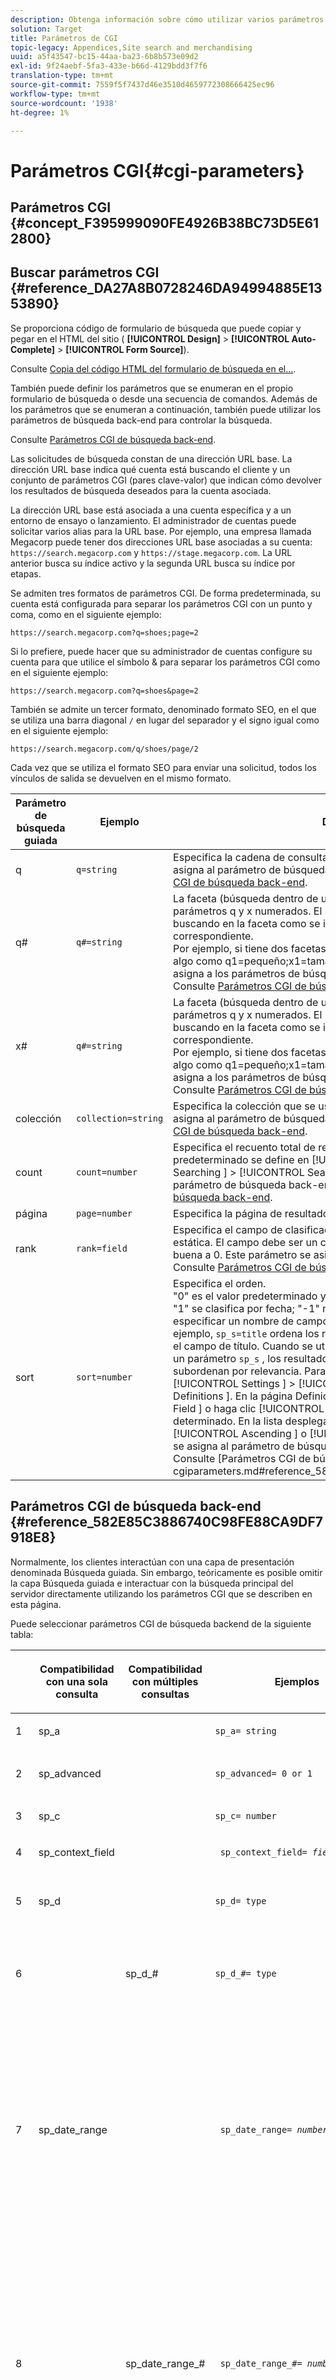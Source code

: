 ```yaml
---
description: Obtenga información sobre cómo utilizar varios parámetros CGI.
solution: Target
title: Parámetros de CGI
topic-legacy: Appendices,Site search and merchandising
uuid: a5f43547-bc15-44aa-ba23-6b8b573e09d2
exl-id: 9f24aebf-5fa3-433e-b66d-4129bdd3f7f6
translation-type: tm+mt
source-git-commit: 7559f5f7437d46e3510d4659772308666425ec96
workflow-type: tm+mt
source-wordcount: '1938'
ht-degree: 1%

---
```


# Parámetros CGI{#cgi-parameters}

## Parámetros CGI {#concept_F395999090FE4926B38BC73D5E612800}

## Buscar parámetros CGI {#reference_DA27A8B0728246DA94994885E1353890}

Se proporciona código de formulario de búsqueda que puede copiar y pegar en el HTML del sitio ( **[!UICONTROL Design]** > **[!UICONTROL Auto-Complete]** > **[!UICONTROL Form Source]**).

Consulte [Copia del código HTML del formulario de búsqueda en el...](../c-about-auto-complete.md#task_A3A01EA800F24C0AA33902387E0362C7).

También puede definir los parámetros que se enumeran en el propio formulario de búsqueda o desde una secuencia de comandos. Además de los parámetros que se enumeran a continuación, también puede utilizar los parámetros de búsqueda back-end para controlar la búsqueda.

Consulte [Parámetros CGI de búsqueda back-end](../c-appendices/c-cgiparameters.md#reference_582E85C3886740C98FE88CA9DF7918E8).

Las solicitudes de búsqueda constan de una dirección URL base. La dirección URL base indica qué cuenta está buscando el cliente y un conjunto de parámetros CGI (pares clave-valor) que indican cómo devolver los resultados de búsqueda deseados para la cuenta asociada.

La dirección URL base está asociada a una cuenta específica y a un entorno de ensayo o lanzamiento. El administrador de cuentas puede solicitar varios alias para la URL base. Por ejemplo, una empresa llamada Megacorp puede tener dos direcciones URL base asociadas a su cuenta: `https://search.megacorp.com` y `https://stage.megacorp.com`. La URL anterior busca su índice activo y la segunda URL busca su índice por etapas.

Se admiten tres formatos de parámetros CGI. De forma predeterminada, su cuenta está configurada para separar los parámetros CGI con un punto y coma, como en el siguiente ejemplo:

`https://search.megacorp.com?q=shoes;page=2`

Si lo prefiere, puede hacer que su administrador de cuentas configure su cuenta para que utilice el símbolo &amp; para separar los parámetros CGI como en el siguiente ejemplo:

`https://search.megacorp.com?q=shoes&page=2`

También se admite un tercer formato, denominado formato SEO, en el que se utiliza una barra diagonal `/` en lugar del separador y el signo igual como en el siguiente ejemplo:

`https://search.megacorp.com/q/shoes/page/2`

Cada vez que se utiliza el formato SEO para enviar una solicitud, todos los vínculos de salida se devuelven en el mismo formato.

| Parámetro de búsqueda guiada | Ejemplo | Descripción |
|--- |--- |--- |
| q | `q=string` | Especifica la cadena de consulta para la búsqueda. Este parámetro se asigna al parámetro de búsqueda back-end `sp_q` .  Consulte [Parámetros CGI de búsqueda back-end](../c-appendices/c-cgiparameters.md#reference_582E85C3886740C98FE88CA9DF7918E8). |
| q# | `q#=string` | La faceta (búsqueda dentro de un campo determinado) se realiza mediante parámetros q y x numerados.  El parámetro q define el término que está buscando en la faceta como se indica en el parámetro x numerado correspondiente.<br>Por ejemplo, si tiene dos facetas con nombres tamaño y color, puede tener algo como q1=pequeño;x1=tamaño;q2=rojo;x2=color.  Este parámetro se asigna a los parámetros de búsqueda back-end `sp_q_exact_#`.  <br>Consulte  [Parámetros CGI de búsqueda back-end](../c-appendices/c-cgiparameters.md#reference_582E85C3886740C98FE88CA9DF7918E8). |
| x# | `q#=string` | La faceta (búsqueda dentro de un campo determinado) se realiza mediante parámetros q y x numerados.  El parámetro q define el término que está buscando en la faceta como se indica en el parámetro x numerado correspondiente. <br>Por ejemplo, si tiene dos facetas con nombres tamaño y color, puede tener algo como q1=pequeño;x1=tamaño;q2=rojo;x2=color.  Este parámetro se asigna a los parámetros de búsqueda back-end `sp_x_#`.  <br>Consulte  [Parámetros CGI de búsqueda back-end](../c-appendices/c-cgiparameters.md#reference_582E85C3886740C98FE88CA9DF7918E8). |
| colección | `collection=string` | Especifica la colección que se usará para la búsqueda.  Este parámetro se asigna al parámetro de búsqueda back-end `sp_k` .  Consulte [Parámetros CGI de búsqueda back-end](../c-appendices/c-cgiparameters.md#reference_582E85C3886740C98FE88CA9DF7918E8). |
| count | `count=number` | Especifica el recuento total de resultados que se muestran.  El valor predeterminado se define en [!UICONTROL Settings ] > [!UICONTROL Searching ] > [!UICONTROL Searches ]. .  Este parámetro se asigna al parámetro de búsqueda back-end `sp_c` .  Consulte [Parámetros CGI de búsqueda back-end](../c-appendices/c-cgiparameters.md#reference_582E85C3886740C98FE88CA9DF7918E8). |
| página | `page=number` | Especifica la página de resultados que se devuelven. |
| rank | `rank=field` | Especifica el campo de clasificación que se utilizará para la clasificación estática.  El campo debe ser un campo de tipo Clasificación con relevancia buena a 0.  Este parámetro se asigna al parámetro back-end `sp_sr` .  Consulte [Parámetros CGI de búsqueda back-end](../c-appendices/c-cgiparameters.md#reference_582E85C3886740C98FE88CA9DF7918E8). |
| sort | `sort=number` | Especifica el orden.<br>&quot;0&quot; es el valor predeterminado y se ordena por puntuación de relevancia; &quot;1&quot; se clasifica por fecha; &quot;-1&quot; no se ordena.  Los usuarios pueden especificar un nombre de campo para el valor del parámetro `sp_s`.  Por ejemplo, `sp_s=title` ordena los resultados según los valores contenidos en el campo de título. Cuando se utiliza un nombre de campo para el valor de un parámetro ` sp_s ` , los resultados se ordenan por ese campo y luego se subordenan por relevancia.  Para habilitar esta función, haga clic en [!UICONTROL Settings ] > [!UICONTROL Metadata ] > [!UICONTROL Definitions ]. En la página Definiciones , haga clic [!UICONTROL Add New Field ] o haga clic [!UICONTROL Edit ] para un nombre de campo determinado. En la lista desplegable [!UICONTROL Sorting ], seleccione [!UICONTROL Ascending ] o [!UICONTROL Descending ]. Este parámetro se asigna al parámetro de búsqueda back-end `sp_s` . <br>Consulte  [Parámetros CGI de búsqueda back-end].(../c-appendices/c-cgiparameters.md#reference_582E85C3886740C98FE88CA9DF7918E8). |

## Parámetros CGI de búsqueda back-end {#reference_582E85C3886740C98FE88CA9DF7918E8}

Normalmente, los clientes interactúan con una capa de presentación denominada Búsqueda guiada. Sin embargo, teóricamente es posible omitir la capa Búsqueda guiada e interactuar con la búsqueda principal del servidor directamente utilizando los parámetros CGI que se describen en esta página.

Puede seleccionar parámetros CGI de búsqueda backend de la siguiente tabla:
<table> 
 <thead> 
  <tr> 
   <th colname="col1" class="entry"> </th> 
   <th colname="col2" class="entry"> <p>Compatibilidad con una sola consulta </p> </th> 
   <th colname="col03" class="entry"> <p>Compatibilidad con múltiples consultas </p> </th> 
   <th colname="col3" class="entry"> <p>Ejemplos </p> </th> 
   <th colname="col4" class="entry"> <p>Descripción </p> </th> 
  </tr> 
 </thead>
 <tbody> 
  <tr> 
   <td colname="col1"> <p>1 </p> </td> 
   <td colname="col2"> <p>sp_a </p> </td> 
   <td colname="col03"> <p> </p> </td> 
   <td colname="col3"> <p> <code>sp_a= string </code> </p> </td> 
   <td colname="col4"> <p>Especifica la cadena del número de cuenta. Este parámetro es obligatorio y debe ser una cadena de número de cuenta válida. Puede encontrar la cadena del número de cuenta en <span class="uicontrol"> Configuración </span> &gt; <span class="uicontrol"> Opciones de cuenta </span> &gt; <span class="uicontrol"> Configuración de cuenta </span>. </p> </td> 
  </tr> 
  <tr> 
   <td colname="col1"> <p>2 </p> </td> 
   <td colname="col2"> <p>sp_advanced </p> </td> 
   <td colname="col03"> <p> </p> </td> 
   <td colname="col3"> <p> <code>sp_advanced= 0 or 1 </code> </p> </td> 
   <td colname="col4"> <p>Si <code>sp_advanced=1 </code> se envía con una consulta, todo el código entre la etiqueta <code>&lt;search-if-advanced&gt; </code> y la etiqueta <code>&lt;/search-if-advanced&gt; </code> en la plantilla de búsqueda se utiliza para el formulario de búsqueda. Se ignorará todo el código entre la etiqueta <code>&lt;search-if-not-advanced&gt; </code> y la etiqueta <code>&lt;/search-if-not-advanced&gt; </code>. Si se envía <code>sp_advanced=0 </code> (o cualquier otro valor), se ignora el bloque de plantilla &lt;search-if-advanced&gt; y se utiliza el bloque de plantilla &lt;search-if-not-advanced&gt; . </p> </td> 
  </tr> 
  <tr> 
   <td colname="col1"> <p>3 </p> </td> 
   <td colname="col2"> <p>sp_c </p> </td> 
   <td colname="col03"> <p> </p> </td> 
   <td colname="col3"> <p> <code>sp_c= number </code> </p> </td> 
   <td colname="col4"> <p>Especifica el recuento total de resultados que se van a mostrar. El valor predeterminado es 10. </p> </td> 
  </tr> 
  <tr> 
   <td colname="col1"> <p>4 </p> </td> 
   <td colname="col2"> <p>sp_context_field </p> </td> 
   <td colname="col03"> <p> </p> </td> 
   <td colname="col3"> <p> <code> sp_context_field= <i>field</i> </code> </p> </td> 
   <td colname="col4"> <p>Recopila información contextual para el campo dado. La información recopilada se muestra en los resultados de búsqueda mediante la etiqueta de plantilla <code>&lt;search-context&gt; </code>. El valor predeterminado es <code>body </code>. </p> </td> 
  </tr> 
  <tr> 
   <td colname="col1"> <p>5 </p> </td> 
   <td colname="col2"> <p>sp_d </p> </td> 
   <td colname="col03"> <p> </p> </td> 
   <td colname="col3"> <p> <code>sp_d= type </code> </p> </td> 
   <td colname="col4"> <p>Especifica el tipo de búsqueda de intervalo de fechas que se va a realizar. Los valores posibles de tipo son cualquiera, lo que significa que no realice búsquedas de intervalos de fechas, personalizadas, lo que indica que el valor de <code>sp_date_range </code> debe utilizarse para determinar las fechas de búsqueda y específicas, lo que indica que los valores de <code>sp_start_day </code>, <code>sp_start_month </code>, <code>sp_start_year </code>, <code>sp_end_day </code>, <code>sp_end_month </code> y <code>sp_end_year </code> se utilizan para determinar el intervalo de fechas que se buscará. <code>sp_d </code> solo es necesario si el formulario de búsqueda contiene la opción de buscar por un intervalo personalizado (a modo de  <code>sp_date_range </code>) o por un intervalo de fechas de inicio y finalización específico. </p> </td> 
  </tr> 
  <tr> 
   <td colname="col1"> <p>6 </p> </td> 
   <td colname="col2"> <p> </p> </td> 
   <td colname="col03"> <p> sp_d_# </p> </td> 
   <td colname="col3"> <p> <code>sp_d_#= type </code> </p> </td> 
   <td colname="col4"> <p>Especifica el tipo de intervalo de fechas que se busca para la consulta <code>sp_q_# </code> correspondiente. El "#" se sustituye por un número entre 1 y 16 (por ejemplo, <code>sp_d_8 </code>, se aplica a la consulta numerada <code>sp_q_8 </code>). </p> <p>Puede establecer <code>type </code> en cualquier, lo que significa que no realice búsquedas de intervalos de fechas personalizadas, lo que indica que el valor de <code>sp_date_range_# </code> se utiliza para determinar las fechas de búsqueda y específico, lo que indica que los valores de <code>sp_q_min_day_# </code>, <code>sp_q_min_month_# </code>, <code>sp_q_min_year_# </code>, <code>sp_q_max_day_# </code>, <code>sp_q_max_month_# </code> y <code>sp_q_max_year_# </code> deben utilizarse para determinar el intervalo de fechas. El uso de <code>sp_d_# </code> solo es necesario si el formulario de búsqueda contiene la opción de buscar por un intervalo personalizado (mediante <code>sp_date_range_# </code>) o por un intervalo de fechas de inicio y finalización específico. </p> </td> 
  </tr> 
  <tr> 
   <td colname="col1"> <p>7 </p> </td> 
   <td colname="col2"> <p>sp_date_range </p> </td> 
   <td colname="col03"> <p> </p> </td> 
   <td colname="col3"> <p> <code> sp_date_range= <i>number</i> </code> </p> </td> 
   <td colname="col4"> <p>Especifica un intervalo de fechas predefinido que se aplicará a la búsqueda. Los valores buenos que son iguales o iguales a cero especifican el número de días que se buscarán antes de hoy; por ejemplo, un valor de "0" especifica "hoy", un valor de "1" especifica "hoy y ayer", un valor de "30" especifica "en los últimos 30 días", etc. </p> <p>Los valores por debajo de cero especifican un intervalo personalizado de la siguiente manera: </p> <p>-1 = "Ninguno", del mismo modo que se especifica sin intervalo de fechas. </p> <p>-2 = "Esta semana", que busca de domingo a sábado de la semana actual. </p> <p>-3 = "Última semana", que busca de domingo a sábado de la semana anterior a la semana actual. </p> <p>-4 = "Este mes", que busca fechas dentro del mes actual. </p> <p>-5 = "Último mes", que busca fechas dentro del mes anterior al mes actual. </p> <p>-6 = "Este año", que busca fechas dentro del año actual. </p> <p>-7 = "Último año", que busca fechas dentro del año anterior al año actual. </p> </td> 
  </tr> 
  <tr> 
   <td colname="col1"> <p>8 </p> </td> 
   <td colname="col2"> <p> </p> </td> 
   <td colname="col03"> <p>sp_date_range_# </p> </td> 
   <td colname="col3"> <p> <code> sp_date_range_#= <i>number</i> </code> </p> </td> 
   <td colname="col4"> <p>Especifica un intervalo de fechas predefinido para aplicar a la consulta <code>sp_q_# </code> correspondiente. El "#" se sustituye por un número entre 1 y 16 (por ejemplo, <code>sp_date_range_8 </code>, se aplica a la consulta numerada <code>sp_q_8 </code>). </p> <p>Los valores buenos o iguales a cero especifican la cantidad de días que se buscarán antes de hoy. Por ejemplo, un valor de 0 especifica hoy; un valor de 1 especifica hoy y ayer; un valor de 30 especifica en los últimos 30 días, etc. </p> <p>Los valores por debajo de cero especifican un intervalo personalizado de la siguiente manera: </p> <p>-1 = "Ninguno", del mismo modo que se especifica sin intervalo de fechas. </p> <p>-2 = "Esta semana", que busca de domingo a sábado de la semana actual. </p> <p>-3 = "Última semana", que busca de domingo a sábado de la semana anterior a la semana actual. </p> <p>-4 = "Este mes", que busca fechas dentro del mes actual. </p> <p>-5 = "Último mes", que busca fechas dentro del mes anterior al mes actual. </p> <p>-6 = "Este año", que busca fechas dentro del año actual. </p> <p>-7 = "Último año", que busca fechas dentro del año anterior al año actual. </p> </td> 
  </tr> 
  <tr> 
   <td colname="col1"> <p>9 </p> </td> 
   <td colname="col2"> <p>sp_dedupe_field </p> </td> 
   <td colname="col03"> <p> </p> </td> 
   <td colname="col3"> <p> <code> sp_dedupe_field= <i>fieldname</i> </code> </p> </td> 
   <td colname="col4"> <p>Especifica un solo campo en el que se van a desduplicar los resultados de búsqueda. Todos los resultados duplicados en ese campo se eliminan de los resultados de búsqueda. Por ejemplo, si para <code>sp_dedupe_field=title </code>, solo se muestra el resultado superior de un título determinado en los resultados de búsqueda (no hay dos resultados que tengan un contenido de campo de título idéntico). Para los campos de tipo multivalor (lista de permitidos), se utiliza todo el contenido del campo para la comparación. Solo se puede especificar un campo. No se permite un "calificador de tabla" en el nombre del campo. </p> </td> 
  </tr> 
  <tr> 
   <td colname="col1"> <p>10 </p> </td> 
   <td colname="col2"> <p>sp_e </p> </td> 
   <td colname="col03"> <p> </p> </td> 
   <td colname="col3"> <p> <code>sp_e= number </code> </p> </td> 
   <td colname="col4"> <p>Especifica que la expansión automática de caracteres comodín debe realizarse para cualquier palabra de la cadena de consulta con más de caracteres numéricos. En otras palabras, <code>sp_e=5 </code> especifica que las palabras con 5 o más caracteres, como "consulta" o "número", deben expandirse con el carácter comodín '*', lo que hace que la búsqueda sea equivalente a la búsqueda de "consulta*" o "número*". Las palabras con menos caracteres no se expanden, por lo que la búsqueda de "palabra" no tendría expansión automática de caracteres comodín. </p> </td> 
  </tr> 
  <tr> 
   <td colname="col1"> <p>11 </p> </td> 
   <td colname="col2"> <p> </p> </td> 
   <td colname="col03"> <p> sp_e_# </p> </td> 
   <td colname="col3"> <p> <code>sp_e_#= number </code> </p> </td> 
   <td colname="col4"> <p>Especifica que la expansión automática de caracteres comodín tiene lugar para cualquier palabra de la cadena de consulta <code>sp_q_# </code> correspondiente con más de caracteres numéricos. En otras palabras, <code>sp_e_2=5 </code> especifica que las palabras con cinco o más caracteres en la cadena de consulta <code>sp_q_2 </code>, como "consulta" o "número", deben expandirse con el carácter comodín ' <code>* </code>', lo que hace que la búsqueda sea equivalente a la búsqueda de "consulta*" o "número*". Las palabras con menos caracteres no se expanden, por lo que una búsqueda de "palabra" en <code>sp_q_2 </code> no tendría expansión automática de comodín. </p> </td> 
  </tr> 
  <tr> 
   <td colname="col1"> <p>12 </p> </td> 
   <td colname="col2"> <p>sp_end_day, sp_end_month, sp_end_year </p> </td> 
   <td colname="col03"> <p> </p> </td> 
   <td colname="col3"> <p> <code> sp_end_day= <i>number</i>,sp_end_month= <i>number</i>, sp_end_year= <i>number</i> </code> </p> </td> 
   <td colname="col4"> <p>Este triplete de valores especifica el intervalo de fechas de finalización de la búsqueda y debe proporcionarse como un conjunto. </p> </td> 
  </tr> 
  <tr> 
   <td colname="col1"> <p>13 </p> </td> 
   <td colname="col2"> <p>sp_f </p> </td> 
   <td colname="col03"> <p> </p> </td> 
   <td colname="col3"> <p> <code>sp_f= string </code> </p> </td> 
   <td colname="col4"> <p>Especifica el conjunto de caracteres de las cadenas de parámetros de consulta (como <code>sp_q </code>). Esta cadena siempre debe coincidir con el conjunto de caracteres de la página que contiene el formulario de búsqueda. </p> </td> 
  </tr> 
  <tr> 
   <td colname="col1"> <p>14 </p> </td> 
   <td colname="col2"> <p>sp_field_table </p> </td> 
   <td colname="col03"> <p> </p> </td> 
   <td colname="col3"> <p> <code> sp_field_ table=table: field,field... </code> </p> </td> 
   <td colname="col4"> <p>Define una tabla de datos lógica que consta de los campos dados. Por ejemplo, una tabla denominada "elementos" que consta de los campos "color", "tamaño" y "precio" se definiría de la siguiente manera: </p> <p> <code>sp_field_table=items:color,size,price </code> </p> <p>Las tablas lógicas son más útiles junto con los campos que tienen activada la opción "Listas de permitidos" (en <span class="uicontrol"> Configuración </span> &gt; <span class="uicontrol"> Metadatos </span> &gt; <span class="uicontrol"> Definiciones </span>). Todos los parámetros de CGI y las etiquetas de plantilla que toman un nombre de campo como valor pueden especificar opcionalmente un nombre de tabla seguido de "." antes del nombre del campo (por ejemplo, <code>sp_x_1=tablename.fieldname </code>). </p> <p>Por ejemplo, para realizar una búsqueda de documentos que contengan uno o más elementos "rojos" de tamaño "grande" (donde los elementos se representan como filas paralelas de metadatos), puede utilizar lo siguiente: </p> <p> <code> sp_q_exact_1=red&amp;sp_x_1=items.color&amp; sp_q_exact_2=large&amp;sp_x_2=items.size&amp;sp_field_table=items:color,size,price </code> </p> </td> 
  </tr> 
  <tr> 
   <td colname="col1"> <p>15 </p> </td> 
   <td colname="col2"> sp_i </td> 
   <td colname="col03"> <p> </p> </td> 
   <td colname="col3"> <p> </p></td><td colname="col4"><p></p><p></p><p><code>sp_i=1 </code><code>sp_i=2 </code></p></td></tr><tr><td colname="col1"><p></p></td><td colname="col2"><p></p></td><td colname="col03"><p></p></td><td colname="col3"><p><code>sp_k= string </code></p></td><td colname="col4"><p></p><p></p></td></tr><tr><td colname="col1"><p></p></td><td colname="col2"><p></p></td><td colname="col03"><p></p></td><td colname="col3"><p><code>sp_l= string </code></p></td><td colname="col4"><p><code>sp_q </code><code>string </code></p></td></tr><tr><td colname="col1"><p></p></td><td colname="col2"><p></p></td><td colname="col03"><p></p></td><td colname="col3"><p><code>sp_literal= 0 or 1 </code></p></td><td colname="col4"><p><code>sp_literal=1 </code></p><p><code>sp_literal=0 </code></p><p></p></td></tr><tr><td colname="col1"><p></p></td><td colname="col2"><p></p></td><td colname="col03"><p></p></td><td colname="col3"><p><code>sp_m= number </code></p></td><td colname="col4"><p></p></td></tr><tr><td colname="col1"><p></p></td><td colname="col2"><p></p></td><td colname="col03"><p></p></td><td colname="col3"><p><code>sp_n= number </code></p></td><td colname="col4"><p></p></td></tr><tr><td colname="col1"><p></p></td><td colname="col2"><p></p></td><td colname="col03"><p></p></td><td colname="col3"><p><code>sp_not_found_page= url </code></p></td><td colname="col4"><p></p></td></tr><tr><td colname="col1"><p></p></td><td colname="col2"><p></p></td><td colname="col03"><p></p></td><td colname="col3"><p><code>sp_p= any/all/phrase </code></p></td><td colname="col4"><p><code>any </code><code>all </code><code>phrase </code></p><p><code>phrase </code><code>all </code><code>sp_p </code></p><p></p><p></p><p><code>sp_p </code></p><p></p></td></tr><tr><td colname="col1"><p></p></td><td colname="col2"><p></p></td><td colname="col03"><p></p></td><td colname="col3"><p><code>sp_p_#= any/all/phrase </code></p></td><td colname="col4"><p><code>sp_q_# </code><code>sp_p_8 </code><code>sp_q_8 </code><code>any </code><code>all </code><code>phrase </code></p><p><code>all </code><code>phrase </code><code>sp_p_# </code><code>any </code></p></td></tr><tr><td colname="col1"><p></p></td><td colname="col2"><p></p></td><td colname="col03"><p></p></td><td colname="col3"><p><code> sp_pt= <i>exact/equivalent/compatible</i> </code></p></td><td colname="col4"><p><code>exact </code><code>equivalent </code><code>compatible </code><code>sp_p </code><code>exact </code><code>sp_p </code><code>all </code><code>phrase </code><code>equivalent </code><code>sp_pt </code><code>compatible </code></p></td></tr><tr><td colname="col1"><p></p></td><td colname="col2"><p></p></td><td colname="col03"><p></p></td><td colname="col3"><p><code> sp_pt_#= <i>exact/equivalent/compatible</i> </code></p></td><td colname="col4"><p><code>sp_q_# </code><code>sp_p_8 </code><code>sp_q_8 </code><code>exact </code><code>equivalent </code><code>exact </code><code>compatible </code><code>sp_p_# </code><code>exact </code><code>sp_p_# </code><code>equivalent </code><code>sp_pt_# </code><code>compatible </code></p></td></tr><tr><td colname="col1"><p></p></td><td colname="col2"><p></p></td><td colname="col03"><p></p></td><td colname="col3"><p><code>sp_q= string </code></p></td><td colname="col4"><p></p></td></tr><tr><td colname="col1"><p></p></td><td colname="col2"><p></p></td><td colname="col03"><p></p></td><td colname="col3"><p><code>sp_q_#= text </code></p></td><td colname="col4"><p><code>sp_q_# </code><code>sp_q_1 </code><code>sp_q_16 </code></p><p></p><p><code class="syntax html"> Search&nbsp;for:&nbsp;&lt;input&nbsp;type="text"&nbsp;name="sp_q"&nbsp;value="great"&gt; 
      Search&nbsp;for:&nbsp;&lt;input&nbsp;type="text"&nbsp;name="sp_q_1"&nbsp;value="books"&gt; </code></p></td></tr><tr><td colname="col1"><p></p></td><td colname="col2"><p></p></td><td colname="col03"><p></p></td><td colname="col3"><p><code>sp_q_day= integer value </code></p><p><code>sp_q_month= integer value </code></p><p><code>sp_q_year= integer value </code></p><p><code>sp_q_day_#= integer value </code></p><p><code>sp_q_month_#= integer value </code></p><p><code>sp_q_year_#= integer value </code></p></td><td colname="col4"><p><code>sp_q_day </code><code>sp_q_month </code><code>sp_q_year </code><code>sp_q </code></p><p><code># </code><code>sp_q_day_6 </code><code>sp_q_6 </code></p><p><code>PublishDate </code></p><p><code class="syntax html"> &lt;input&nbsp;type="hidden"&nbsp;name="sp_x_1"&nbsp;value="PublishDate"&gt; Search&nbsp;for:&nbsp;&lt;input&nbsp;type="text"&nbsp;name="sp_q"&nbsp;value="orange"&gt;On&nbsp;:&nbsp;&lt;input&nbsp;type="text"&nbsp;name="sp_q_day_1"&nbsp;size="2"&nbsp;value="1"&gt;&nbsp;Day&lt;input&nbsp;type="text"&nbsp;name="sp_q_month_1"&nbsp;size="2"&nbsp;value="1"&gt;&nbsp;Month &lt;input&nbsp;type="text"&nbsp;name="sp_q_year_1"&nbsp;size="4"&nbsp;value="2000"&gt;&nbsp;Year&nbsp; </code></p></td></tr><tr><td colname="col1"><p></p></td><td colname="col2"><p></p></td><td colname="col03"><p></p></td><td colname="col3"><p><code> sp_q_location=<i>latitude/longitude</i> OR <i>areacode</i> OR <i>zipcode</i> </code></p><p><code> sp_q_location_#= <i>latitude/longitude</i> OR <i>areacode</i> OR <i>zipcode</i> </code></p></td><td colname="col4"><p><code>sp_q_location </code><code>sp_q_location_# </code><code># </code></p><p></p><p></p></td></tr><tr><td colname="col1"><p></p></td><td colname="col2"><p></p></td><td colname="col03"><p></p></td><td colname="col3"><p><code> sp_q_max_relevant_distance= <i>value</i> </code></p><p><code> sp_q_max_relevant_distance_#= <i>value</i> </code></p></td><td colname="col4"><p><code>sp_q_max_relevant_distance </code><code>sp_q_max_relevant_distance_# </code><code># </code></p><p><code>sp_q_max_relevant_distance </code></p><p><code>sp_q_max_relevant_distance_# </code></p><p></p></td></tr><tr><td colname="col1"><p></p></td><td colname="col2"><p></p><p></p></td><td colname="col03"><p></p><p></p></td><td colname="col3"><p><code> sp_q_min_day=<i>integer value</i> </code></p><p><code> sp_q_min_month=<i>integer value</i> </code></p><p><code> sp_q_min_year=<i>integer value</i> </code></p><p><code> sp_q_max_day=<i>integer value</i> </code></p><p><code> sp_q_max_month=<i>integer value</i> </code></p><p><code> sp_q_max_year=<i>integer value</i> </code></p><p><code> sp_q_min_day_#=<i>integer value</i> </code></p><p><code> sp_q_min_month_#=<i>integer value</i> </code></p><p><code> sp_q_min_year_#=<i>integer value</i> </code></p><p><code> sp_q_max_day_#=<i>integer value</i> </code></p><p><code> sp_q_max_month_#=<i>integer value</i> </code></p><p><code> sp_q_max_year_#=<i>integer value</i> </code></p></td><td colname="col4"><p><code>sp_q_min_day </code><code>sp_q_min_month </code><code>sp_q_min_year </code><code>sp_q_max_day </code><code>sp_q_max_month </code><code>sp_q </code></p><p><code># </code><code>sp_q_min_day_6 </code><code>sp_q_6 </code></p><p></p><p><code>PublishDate </code></p><p><code class="syntax html"> &lt;input&nbsp;type="hidden"&nbsp;name="sp_x_1"&nbsp;value="PublishDate"&gt;Search&nbsp;for:&nbsp;&lt;input&nbsp;type="text"&nbsp;name="sp_q"&nbsp;value="orange"&gt;Between:&nbsp;&lt;input&nbsp;type="text"&nbsp;name="sp_q_min_day_1"&nbsp;size="2"&nbsp;value="1"&gt;&nbsp;Start&nbsp;Day&lt;input&nbsp;type="text"&nbsp;name="sp_q_min_month_1"&nbsp;size="2"&nbsp;value="1"&gt;&nbsp;Start&nbsp;Month 
      &lt;input&nbsp;type="text"&nbsp;name="sp_q_min_year_1"&nbsp;size="4"&nbsp;value="2000"&gt;&nbsp;Start&nbsp;Year 
      And:&nbsp;&lt;input&nbsp;type="text"&nbsp;name="sp_q_max_day_1"&nbsp;size="2"&nbsp;value="31"&gt;&nbsp;End&nbsp;Day 
      &lt;input&nbsp;type="text"&nbsp;name="sp_q_max_month_1"&nbsp;size="2"&nbsp;value="12"&gt;&nbsp;End&nbsp;Month 
      &lt;input&nbsp;type="text"&nbsp;name="sp_q_max_year_1"&nbsp;size="4"&nbsp;value="2000"&gt;&nbsp;End&nbsp;Year </code></p></td></tr><tr><td colname="col1"><p></p></td><td colname="col2"><p></p></td><td colname="col03"><p></p></td><td colname="col3"><p><code>sp_q_min= value </code></p><p><code>sp_q_max= value </code></p><p><code>sp_q_min_#= value </code></p><p><code>sp_q_max_#= value </code></p><p><code>sp_q_exact_#=value </code></p></td><td colname="col4"><p><code>sp_q_min </code><code>sp_q_max </code><code>sp_q_exact </code><code>sp_q </code></p><p><code># </code><code>sp_q_min_8 </code><code>sp_q_8 </code></p><p><code>sp_q_exact_# </code><code>sp_q_min_# </code><code>sp_q_max_# </code><code>sp_q_exact_# </code><code>sp_q_min_# </code><code>sp_q_max_# </code></p><p><code>sp_q_min_# </code><code>sp_q_max_# </code><code>sp_q_exact_# </code><code>...&amp;sp_q_exact_1=green|red&amp;sp_x_1=color </code></p></td></tr><tr><td colname="col1"><p></p></td><td colname="col2"><p></p></td><td colname="col03"><p></p></td><td colname="col3"><p><code>sp_q_nocp= 1 or 0 </code></p><p><code>sp_q_nocp_#= 1 or 0 </code></p></td><td colname="col4"><p><code>0 </code></p><p><code>1 </code></p><p><code>sp_q_nocp </code><code>sp_q </code><code># </code><code>sp_q_nocp_8 </code><code>sp_q_8 </code></p><p></p></td></tr><tr><td colname="col1"><p></p></td><td colname="col2"><p></p></td><td colname="col03"><p></p></td><td colname="col3"><p><code>sp_q_required= 1 or 0 or -1 </code></p><p><code>sp_q_required_#= 1 or 0 or -1 </code></p></td><td colname="col4"><p></p><p><code>sp_q_required </code><code>sp_q </code></p><p><code># </code><code>sp_q_required_8 </code><code>sp_q_8 </code></p><p></p><p><code class="syntax html"> &lt;input&nbsp;type="hidden"&nbsp;name="sp_x_1"&nbsp;value="platform"&gt; 
      Search&nbsp;for:&nbsp;&lt;input&nbsp;type="text"&nbsp;name="sp_q"&nbsp;value="calc"&gt; 
      Exclude:&nbsp;&lt;input&nbsp;type="text"&nbsp;name="sp_q_1"&nbsp;value="mac&nbsp;win&nbsp;all"&gt; 
      &lt;input&nbsp;type="hidden"&nbsp;name="sp_q_required_1"&nbsp;value="-1"&gt; </code></p></td></tr><tr><td colname="col1"><p></p></td><td colname="col2"><p></p></td><td colname="col03"><p></p></td><td colname="col3"><p><code> sp_redirect_ 
      if_one_result= <i>0 or 1</i> </code></p></td><td colname="col4"><p></p></td></tr><tr><td colname="col1"><p></p></td><td colname="col2"><p></p></td><td colname="col03"><p></p></td><td colname="col3"><p><code>sp_referrer= url </code></p></td><td colname="col4"><p></p><p></p></td></tr><tr><td colname="col1"><p></p></td><td colname="col2"><p></p></td><td colname="col03"><p></p></td><td colname="col3"><p></p></td><td colname="col4"><p><code>ro </code></p><p></p><p><code>sp_ro=body:10 </code></p><p></p><p><code>sp_ro=body:9|title:9 </code></p><p><p><code>sp_ro=title:10 </code><code>title </code><code>sp_ro </code><code>sp_ro </code></p></p><p></p><p></p></td></tr><tr><td colname="col1"><p></p></td><td colname="col2"><p></p></td><td colname="col03"><p></p></td><td colname="col3"><p><code>sp_s= number </code></p></td><td colname="col4"><p></p><p><code>sp_s </code><code>sp_s=title </code><code>sp_s </code></p><p></p><p><code>sp_s </code></p><p><code class="syntax html"> &lt;input&nbsp;type="hidden"&nbsp;name="sp_s"&nbsp;value="artist"&gt; 
      &lt;input&nbsp;type="hidden"&nbsp;name="sp_s"&nbsp;value="album"&gt; 
      &lt;input&nbsp;type="hidden"&nbsp;name="sp_s"&nbsp;value="track"&gt; 
      Search&nbsp;for:&nbsp;&lt;input&nbsp;type="text"&nbsp;name="sp_q"&nbsp;value="Music&nbsp;Search"&gt; </code></p><p><code>sp_field_table </code></p><p></p><p></p></td></tr><tr><td colname="col1"><p></p></td><td colname="col2"><p></p></td><td colname="col03"><p></p></td><td colname="col3"><p><code>sp_sr= field </code></p></td><td colname="col4"><p><code>sp_sr </code></p><p><code>sp_sr </code><code>&lt;input type="hidden" name="sp_sr" value=""&gt; </code></p></td></tr><tr><td colname="col1"><p></p></td><td colname="col2"><p></p></td><td colname="col03"><p></p></td><td colname="col3"><p><code>sp_sfvl_field= string </code></p></td><td colname="col4"><p><code>search-field-value-list</code></p><p><code>sp_sfvl_field </code></p></td></tr><tr><td colname="col1"><p></p></td><td colname="col2"><p></p></td><td colname="col03"><p></p></td><td colname="col3"><p></p></td><td colname="col4"><p><code>search-field-value-list </code></p><p><code>dynamic-facet-field-count </code><code>dynamic-facet-field-count </code></p><p><code>sp_sfvl_df_count </code><code>dynamic-facet-field-count </code><code>sp_sfvl_df_count </code><code>sp_sfvl_df_count </code></p><p></p></td></tr><tr><td colname="col1"><p></p></td><td colname="col2"><p></p></td><td colname="col03"><p></p></td><td colname="col3"><p></p><p></p></td><td colname="col4"><p></p><p></p><p></p></td></tr><tr><td colname="col1"><p></p></td><td colname="col2"><p></p></td><td colname="col03"><p></p></td><td colname="col3"><p></p><p></p></td><td colname="col4"><p></p><p><p><code>sp_sfvl_df_count </code><code>sp_sfvl_df_include </code><code>sp_sfvl_df_include </code><code>sp_sfvl_df_count </code></p></p><p></p></td></tr><tr><td colname="col1"><p></p></td><td colname="col2"><p></p></td><td colname="col03"><p></p></td><td colname="col3"><p><code>sp_staged= 0 or 1 </code></p></td><td colname="col4"><p><code>sp_staged=1 </code></p><p></p></td></tr><tr><td colname="col1"><p></p></td><td colname="col2"><p></p></td><td colname="col03"><p></p></td><td colname="col3"><p><code>sp_start_day= number </code></p><p><code>sp_start_month= number </code></p><p><code>sp_start_year= number </code></p></td><td colname="col4"><p></p></td></tr><tr><td colname="col1"><p></p></td><td colname="col2"><p></p></td><td colname="col03"><p></p></td><td colname="col3"><p><code>sp_suggest_q= number </code></p></td><td colname="col4"><p><code>sp_suggest_q </code><code>sp_q[_#] </code></p><p><code>sp_suggest_q </code><code>sp_q </code></p><p><code>sp_suggest_q=1 </code><code>sp_q_1 </code></p></td></tr><tr><td colname="col1"><p></p></td><td colname="col2"><p></p></td><td colname="col03"><p></p></td><td colname="col3"><p><code>sp_t= string </code></p></td><td colname="col4"><p></p><p></p><p></p><p></p></td></tr><tr><td colname="col1"><p></p></td><td colname="col2"><p></p></td><td colname="col03"><p></p></td><td colname="col3"><p><code>sp_trace= 0 or 1 </code></p></td><td colname="col4"><p><code>sp_stage=1 </code></p><p></p><p><p></p></p></td></tr><tr><td colname="col1"><p></p></td><td colname="col2"><p></p></td><td colname="col03"><p></p></td><td colname="col3"><p><code> sp_w= <i>sound-alike-enable</i> </code></p><p><code> sp_w_control=<i>sound-alike-control</i> </code></p></td><td colname="col4"><p></p><p></p><p></p><p></p><p></p><code>sp_w_control </code></p><p><code>sp_w_control=0 </code><code>sp_w </code></p><p><code class="syntax html"> &lt;input&nbsp;type=hidden&nbsp;name="sp_w_control"&nbsp;value="0"&gt;&lt;input&nbsp;type=checkbox&nbsp;name="sp_w"&nbsp;value="exact"&gt;No&nbsp;Sound-Alike&nbsp;matching </code></p><p><code>sp_w_control=1 </code><code>sp_w </code></p><p><code class="syntax html"> &lt;input&nbsp;type=hidden&nbsp;name="sp_w_control"&nbsp;value="1"&gt;&lt;input&nbsp;type=checkbox&nbsp;name="sp_w"&nbsp;value="alike"&gt;Sound-Alike&nbsp;matching </code></p><p><code>sp_w_control </code><code>sp_w </code></p><p></p></td></tr><tr><td colname="col1"><p></p></td><td colname="col2"><p></p></td><td colname="col03"><p></p></td><td colname="col3"><p><code>sp_x= field </code></p></td><td colname="col4"><p><code>sp_q </code><code>sp_x </code></p><p></p><p><code>sp_x </code></p><p></p><p><code>sp_x=any </code><code>sp_x </code></p><p><code>sp_x </code></p><p><code class="syntax html"> &lt;input&nbsp;type="hidden"&nbsp;name="sp_x"&nbsp;value="title"&gt;&lt;input&nbsp;type="hidden"&nbsp;name="sp_x"&nbsp;value="author"&gt;Search&nbsp;for:&nbsp;&lt;input&nbsp;type="text"&nbsp;name="sp_q"&nbsp;value="Great&nbsp;Books"&gt; </code></p></td></tr><tr><td colname="col1"><p></p></td><td colname="col2"><p></p></td><td colname="col03"><p></p></td><td colname="col3"><p><code>sp_x_#= field-name </code></p></td><td colname="col4"><p><code>sp_q_# </code><code> # </code><code>sp_x_8 </code></p><p><code>sp_x_# </code></p><p></p><p><code class="syntax html"> Search&nbsp;for:&nbsp;&lt;input&nbsp;type="text"&nbsp;name="sp_q"&nbsp;value="great"&gt;&lt;input&nbsp;type="hidden"&nbsp;name="sp_x_1"&nbsp;value="author"&gt;Search&nbsp;only&nbsp;documents&nbsp;written&nbsp;by:&nbsp;&lt;input&nbsp;type="text"&nbsp;name="sp_q_1"&nbsp;value="Fitzgerald"&gt; </code></p><p><code>sp_x </code><code>sp_x_# </code></p><p></p><p><code class="syntax html"> &lt;input&nbsp;type="hidden"&nbsp;name="sp_x_1"&nbsp;value="body"&gt;&lt;input&nbsp;type="hidden"&nbsp;name="sp_x_1"&nbsp;value="keys"&gt;Search&nbsp;for:&nbsp;&lt;input&nbsp;type="text"&nbsp;name="sp_q_1"&nbsp;value="flower"&gt; </code></p></td></tr></tbody></table>

## Un ejemplo típico del uso de parámetros CGI de búsqueda back-end {#section_260012BBC2514CC9A8E02E53DE8B41EE}

Las siguientes consultas de vínculos inician una búsqueda utilizando &quot;Música&quot; como consulta de búsqueda y utilizan todos los parámetros predeterminados. Tenga en cuenta que la dirección URL está dividida en dos líneas para facilitar la lectura. En su HTML, este vínculo debe estar en una línea.

```
<a href="https://search.atomz.com/search/?sp_q=Music&sp_a=sp99999999"> 
Testing...</a>
```

La misma funcionalidad se define más generalmente con un formulario:

```
<form action="https://search.atomz.com/search/"> 
<input size=12 name="sp_q" value="Music"><br> 
<input type=hidden name="sp_a" value="sp99999999"> 
<input type=submit value="Search"><br> 
</form>
```

Normalmente, se deben usar parámetros predeterminados al iniciar una búsqueda. De este modo, se muestra la primera página, se ordena por relevancia y permite al cliente elegir otras páginas y otras opciones. Si el formulario de búsqueda del sitio incluye opciones para las colecciones, pase el nombre de la colección como parámetro.

## Un ejemplo detallado del uso de parámetros CGI de búsqueda back-end {#section_5FA3C620D5124FB2AB28857F8D8473F6}

Las siguientes consultas de formulario muestran `25` resultados que comienzan por el resultado `10`. No se muestran los resúmenes, el criterio de ordenación es por fecha y se utiliza la colección denominada `support`. Solo se devuelven los documentos con fecha de los últimos 30 días.

```
<form action="https://search.atomz.com/search/"> 
<input size=12 name="sp_q"><br> 
<input type=hidden name="sp_a" value="sp99999999"> 
<input type=submit value="Search"><br> 
<input type=hidden name=sp_n value=10> 
<input type=hidden name=sp_c value=25> 
<input type=hidden name=sp_m value=0> 
<input type=hidden name=sp_s value=1> 
<input type=hidden name=sp_k value="support"> 
<input type=hidden name=sp_date_range value=30> 
</form>
```
